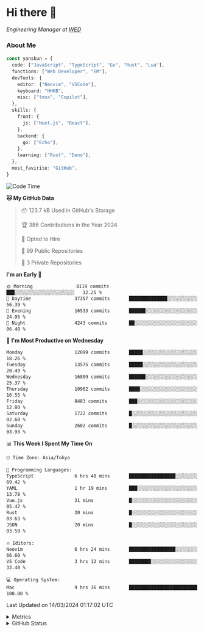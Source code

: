 # Hi there&nbsp;:wave:

<!-- ![Alt text](https://spotify-recently-played-readme.vercel.app/api?user=31kynbuubkiu3r4qh4hjuaglhfay) -->

_Engineering Manager at [WED](https://github.com/wedinc)_

### About Me

```ts
const yanskun = {
  code: ["JavaScript", "TypeScript", "Go", "Rust", "Lua"],
  functions: ["Web Developer", "EM"],
  devTools: {
    editor: ["Neovim", "VSCode"],
    keyboard: "HHKB",
    misc: ["tmux", "Copilot"],
  },
  skills: {
    front: {
      js: ["Nuxt.js", "React"],
    },
    backend: {
      go: ["Echo"],
    },
    learning: ["Rust", "Deno"],
  },
  most_favirite: "GitHub",
}
```

<!--START_SECTION:waka-->
![Code Time](http://img.shields.io/badge/Code%20Time-738%20hrs%2056%20mins-blue)

**🐱 My GitHub Data** 

> 📦 123.7 kB Used in GitHub's Storage 
 > 
> 🏆 386 Contributions in the Year 2024
 > 
> 💼 Opted to Hire
 > 
> 📜 99 Public Repositories 
 > 
> 🔑 3 Private Repositories 
 > 
**I'm an Early 🐤** 

```text
🌞 Morning                8119 commits        ███░░░░░░░░░░░░░░░░░░░░░░   12.25 % 
🌆 Daytime                37357 commits       ██████████████░░░░░░░░░░░   56.39 % 
🌃 Evening                16533 commits       ██████░░░░░░░░░░░░░░░░░░░   24.95 % 
🌙 Night                  4243 commits        ██░░░░░░░░░░░░░░░░░░░░░░░   06.40 % 
```
📅 **I'm Most Productive on Wednesday** 

```text
Monday                   12099 commits       █████░░░░░░░░░░░░░░░░░░░░   18.26 % 
Tuesday                  13575 commits       █████░░░░░░░░░░░░░░░░░░░░   20.49 % 
Wednesday                16809 commits       ██████░░░░░░░░░░░░░░░░░░░   25.37 % 
Thursday                 10962 commits       ████░░░░░░░░░░░░░░░░░░░░░   16.55 % 
Friday                   8483 commits        ███░░░░░░░░░░░░░░░░░░░░░░   12.80 % 
Saturday                 1722 commits        █░░░░░░░░░░░░░░░░░░░░░░░░   02.60 % 
Sunday                   2602 commits        █░░░░░░░░░░░░░░░░░░░░░░░░   03.93 % 
```


📊 **This Week I Spent My Time On** 

```text
🕑︎ Time Zone: Asia/Tokyo

💬 Programming Languages: 
TypeScript               6 hrs 40 mins       █████████████████░░░░░░░░   69.42 % 
YAML                     1 hr 19 mins        ███░░░░░░░░░░░░░░░░░░░░░░   13.78 % 
Vue.js                   31 mins             █░░░░░░░░░░░░░░░░░░░░░░░░   05.47 % 
Rust                     20 mins             █░░░░░░░░░░░░░░░░░░░░░░░░   03.63 % 
JSON                     20 mins             █░░░░░░░░░░░░░░░░░░░░░░░░   03.59 % 

🔥 Editors: 
Neovim                   6 hrs 24 mins       █████████████████░░░░░░░░   66.60 % 
VS Code                  3 hrs 12 mins       ████████░░░░░░░░░░░░░░░░░   33.40 % 

💻 Operating System: 
Mac                      9 hrs 36 mins       █████████████████████████   100.00 % 
```


 Last Updated on 14/03/2024 01:17:02 UTC
<!--END_SECTION:waka-->

<details>
  <summary>Metrics</summary>
  <img src="https://github.com/yanskun/yanskun/blob/main/github-metrics.svg" alt="Metrics">
</details>

<details>
  <summary>GitHub Status</summary>
  <picture>
    <source media="(prefers-color-scheme: dark)" srcset="https://raw.githubusercontent.com/yanskun/yanskun/master/profile-summary-card-output/nord_dark/0-profile-details.svg">
   <img src="https://raw.githubusercontent.com/yanskun/yanskun/master/profile-summary-card-output/default/0-profile-details.svg">
  </picture>
  <br>
  <picture>
    <source media="(prefers-color-scheme: dark)" srcset="https://raw.githubusercontent.com/yanskun/yanskun/master/profile-summary-card-output/nord_dark/1-repos-per-language.svg">
   <img src="https://raw.githubusercontent.com/yanskun/yanskun/master/profile-summary-card-output/default/1-repos-per-language.svg">
  </picture>
  <picture>
    <source media="(prefers-color-scheme: dark)" srcset="https://raw.githubusercontent.com/yanskun/yanskun/master/profile-summary-card-output/nord_dark/2-most-commit-language.svg">
   <img src="https://raw.githubusercontent.com/yanskun/yanskun/master/profile-summary-card-output/default/2-most-commit-language.svg">
  </picture>
  <br>
  <picture>
    <source media="(prefers-color-scheme: dark)" srcset="https://raw.githubusercontent.com/yanskun/yanskun/master/profile-summary-card-output/nord_dark/3-stats.svg">
   <img src="https://raw.githubusercontent.com/yanskun/yanskun/master/profile-summary-card-output/default/3-stats.svg">
  </picture>
  <picture>
    <source media="(prefers-color-scheme: dark)" srcset="https://raw.githubusercontent.com/yanskun/yanskun/master/profile-summary-card-output/nord_dark/4-productive-time.svg">
   <img src="https://raw.githubusercontent.com/yanskun/yanskun/master/profile-summary-card-output/default/4-productive-time.svg">
  </picture>
</details>

